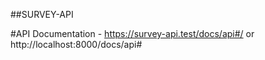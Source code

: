 
##SURVEY-API

#API Documentation - https://survey-api.test/docs/api#/
or http://localhost:8000/docs/api#

